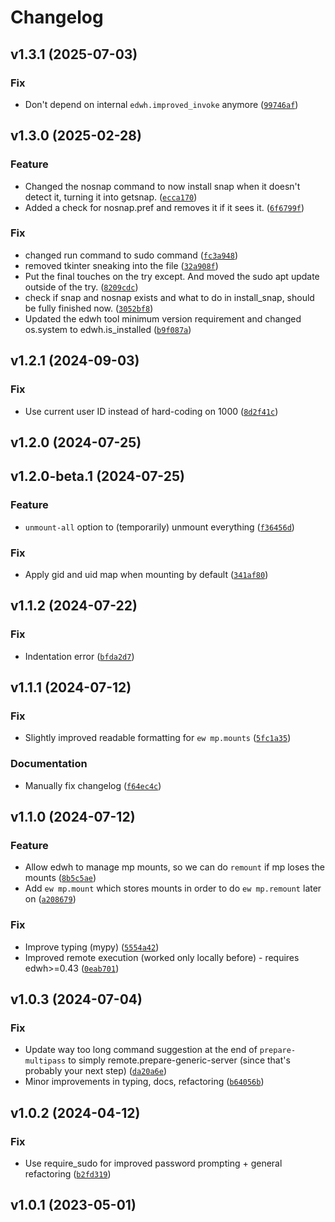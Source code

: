 # Changelog

<!--next-version-placeholder-->

## v1.3.1 (2025-07-03)

### Fix

* Don't depend on internal `edwh.improved_invoke` anymore ([`99746af`](https://github.com/educationwarehouse/edwh-multipass-plugin/commit/99746af1a6ed1745eae9d3076dfe0aba85ba2227))

## v1.3.0 (2025-02-28)

### Feature

* Changed the nosnap command to now install snap when it doesn't detect it, turning it into getsnap. ([`ecca170`](https://github.com/educationwarehouse/edwh-multipass-plugin/commit/ecca170539618476b36e950deda8fa1eda05be17))
* Added a check for nosnap.pref and removes it if it sees it. ([`6f6799f`](https://github.com/educationwarehouse/edwh-multipass-plugin/commit/6f6799f4d19874a3f3b9baf849df5b893858c923))

### Fix

*  changed run command to sudo command ([`fc3a948`](https://github.com/educationwarehouse/edwh-multipass-plugin/commit/fc3a948b9a2ac3ce79622bbba102e6ca8a3ea10a))
*  removed tkinter sneaking into the file ([`32a908f`](https://github.com/educationwarehouse/edwh-multipass-plugin/commit/32a908f639b5381e1b8b35c78c71679d2e4792ac))
*  Put the final touches on the try except. And moved the sudo apt update outside of the try. ([`8209cdc`](https://github.com/educationwarehouse/edwh-multipass-plugin/commit/8209cdc6db336cfc71307ac8bed76fb7569dbea1))
*  check if snap and nosnap exists and what to do in install_snap, should be fully finished now. ([`3052bf8`](https://github.com/educationwarehouse/edwh-multipass-plugin/commit/3052bf8f5ff635407af5c8faba9d3ebce08f4d86))
* Updated the edwh tool minimum version requirement and changed os.system to edwh.is_installed ([`b9f087a`](https://github.com/educationwarehouse/edwh-multipass-plugin/commit/b9f087a5858a76da4dc6a6f5baeb7bf3f8a7bada))

## v1.2.1 (2024-09-03)

### Fix

* Use current user ID instead of hard-coding on 1000 ([`8d2f41c`](https://github.com/educationwarehouse/edwh-multipass-plugin/commit/8d2f41cf98a58e623f95661026c29cc982186a42))

## v1.2.0 (2024-07-25)



## v1.2.0-beta.1 (2024-07-25)

### Feature

* `unmount-all` option to (temporarily) unmount everything ([`f36456d`](https://github.com/educationwarehouse/edwh-multipass-plugin/commit/f36456d064fe349d799cd64432ad98d45742d192))

### Fix

* Apply gid and uid map when mounting by default ([`341af80`](https://github.com/educationwarehouse/edwh-multipass-plugin/commit/341af80aad97f9bde716a9d672a2039ec1d4faad))

## v1.1.2 (2024-07-22)

### Fix

* Indentation error ([`bfda2d7`](https://github.com/educationwarehouse/edwh-multipass-plugin/commit/bfda2d76fb7adfda377b1919225131419b5f3114))

## v1.1.1 (2024-07-12)

### Fix

* Slightly improved readable formatting for `ew mp.mounts` ([`5fc1a35`](https://github.com/educationwarehouse/edwh-multipass-plugin/commit/5fc1a35cb50d4ed6448790d1421dcfc8d1a15614))

### Documentation

* Manually fix changelog ([`f64ec4c`](https://github.com/educationwarehouse/edwh-multipass-plugin/commit/f64ec4c801b6df5e1708fe5e177cb7bdfe8b9c41))

## v1.1.0 (2024-07-12)

### Feature

* Allow edwh to manage mp mounts, so we can do `remount` if mp loses the mounts ([`8b5c5ae`](https://github.com/educationwarehouse/edwh-multipass-plugin/commit/8b5c5aee3d5b520de5b4a76f6ded207782cc68ba))
* Add `ew mp.mount` which stores mounts in order to do `ew mp.remount` later on ([`a208679`](https://github.com/educationwarehouse/edwh-multipass-plugin/commit/a208679af06b411d81510c47c09ba81edce6feb3))

### Fix

* Improve typing (mypy) ([`5554a42`](https://github.com/educationwarehouse/edwh-multipass-plugin/commit/5554a42ca9902921c254a4e20c5a909dce049bbb))
* Improved remote execution (worked only locally before) - requires edwh>=0.43 ([`0eab701`](https://github.com/educationwarehouse/edwh-multipass-plugin/commit/0eab701b70a83c7d4e30a9d5cf61ff11349985fd))


## v1.0.3 (2024-07-04)

### Fix

* Update way too long command suggestion at the end of `prepare-multipass` to simply remote.prepare-generic-server (since that's probably your next step) ([`da20a6e`](https://github.com/educationwarehouse/edwh-multipass-plugin/commit/da20a6e6d465c14b1f0d6ba389c649f79f39fd81))
* Minor improvements in typing, docs, refactoring ([`b64056b`](https://github.com/educationwarehouse/edwh-multipass-plugin/commit/b64056bffdbf6b9e0dd77ae3f0eb7bcad9700a9d))

## v1.0.2 (2024-04-12)

### Fix

* Use require_sudo for improved password prompting + general refactoring ([`b2fd319`](https://github.com/educationwarehouse/edwh-multipass-plugin/commit/b2fd3192097800832254fab9cd691c20acd29f66))

## v1.0.1 (2023-05-01)

